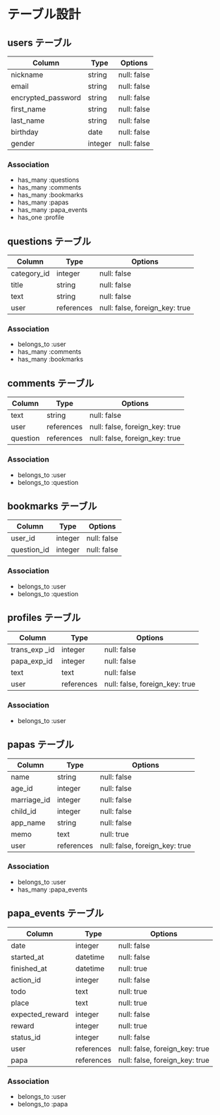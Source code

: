 # テーブル設計

## users テーブル

| Column             | Type    | Options     |
| ------------------ | ------- | ----------- |
| nickname           | string  | null: false |
| email              | string  | null: false |
| encrypted_password | string  | null: false |
| first_name         | string  | null: false |
| last_name          | string  | null: false |
| birthday           | date    | null: false |
| gender             | integer | null: false |

### Association

- has_many :questions
- has_many :comments
- has_many :bookmarks
- has_many :papas
- has_many :papa_events
- has_one  :profile

## questions テーブル

| Column      | Type       | Options                        |
| ----------- | ---------- | ------------------------------ |
| category_id | integer    | null: false                    |
| title       | string     | null: false                    |
| text        | string     | null: false                    |
| user        | references | null: false, foreign_key: true |

### Association

- belongs_to :user
- has_many :comments
- has_many :bookmarks

## comments テーブル

| Column       | Type       | Options                        |
| ------------ | ---------- | ------------------------------ |
| text         | string     | null: false                    |
| user         | references | null: false, foreign_key: true |
| question     | references | null: false, foreign_key: true |

### Association

- belongs_to :user
- belongs_to :question

## bookmarks テーブル

| Column       | Type    | Options     |
| ------------ | ------- | ----------- |
| user_id      | integer | null: false |
| question_id  | integer | null: false |

### Association

- belongs_to :user
- belongs_to :question

## profiles テーブル

| Column                | Type       | Options                        |
| --------------------- | ---------- | ------------------------------ |
| trans_exp _id         | integer    | null: false                    |
| papa_exp_id           | integer    | null: false                    |
| text                  | text       | null: false                    |
| user                  | references | null: false, foreign_key: true |

### Association

- belongs_to :user

## papas テーブル

| Column                | Type       | Options                        |
| --------------------- | ---------- | ------------------------------ |
| name                  | string     | null: false                    |
| age_id                | integer    | null: false                    |
| marriage_id           | integer    | null: false                    |
| child_id              | integer    | null: false                    |
| app_name              | string     | null: false                    |
| memo                  | text       | null: true                     |
| user                  | references | null: false, foreign_key: true |

### Association

- belongs_to :user
- has_many :papa_events

## papa_events テーブル

| Column                | Type       | Options                        |
| --------------------- | ---------- | ------------------------------ |
| date                  | integer    | null: false                    |
| started_at            | datetime   | null: false                    |
| finished_at           | datetime   | null: true                     |
| action_id             | integer    | null: false                    |
| todo                  | text       | null: true                     |
| place                 | text       | null: true                     |
| expected_reward       | integer    | null: false                    |
| reward                | integer    | null: true                     |
| status_id             | integer    | null: false                    |
| user                  | references | null: false, foreign_key: true |
| papa                  | references | null: false, foreign_key: true |

### Association

- belongs_to :user
- belongs_to :papa